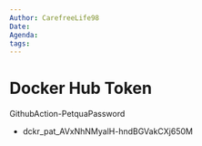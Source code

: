 ```yaml
---
Author: CarefreeLife98
Date: 
Agenda: 
tags:
---
```

# Docker Hub Token
GithubAction-PetquaPassword
- dckr_pat_AVxNhNMyalH-hndBGVakCXj650M